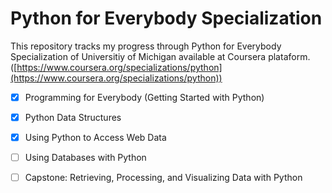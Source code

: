 # Python for Everybody Specialization

This repository tracks my progress through Python for Everybody Specialization of Universitiy of Michigan available at Coursera plataform. ([https://www.coursera.org/specializations/python](https://www.coursera.org/specializations/python))

- [x] Programming for Everybody (Getting Started with Python)  
- [x] Python Data Structures  
- [x] Using Python to Access Web Data  
- [ ] Using Databases with Python  
- [ ] Capstone: Retrieving, Processing, and Visualizing Data with Python






